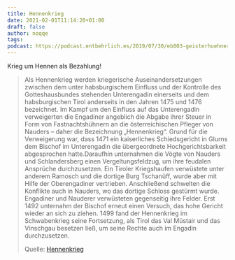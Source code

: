```yaml
---
title: Hennenkrieg
date: 2021-02-01T11:14:20+01:00
draft: false
author: noqqe
tags:
podcast: https://podcast.entbehrlich.es/2019/07/30/eb003-geisterhuehner-auf-der-linken-spur/
---
```


Krieg um Hennen als Bezahlung!

> Als Hennenkrieg werden kriegerische Auseinandersetzungen zwischen dem unter
> habsburgischem Einfluss und der Kontrolle des Gotteshausbundes stehenden
> Unterengadin einerseits und dem habsburgischen Tirol anderseits in den Jahren
> 1475 und 1476 bezeichnet. Im Kampf um den Einfluss auf das Unterengadin
> verweigerten die Engadiner angeblich die Abgabe ihrer Steuer in Form von
> Fastnachtshühnern an die österreichischen Pfleger von Nauders – daher die
> Bezeichnung „Hennenkrieg“. Grund für die Verweigerung war, dass 1471 ein
> kaiserliches Schiedsgericht in Glurns dem Bischof im Unterengadin die
> übergeordnete Hochgerichtsbarkeit abgesprochen hatte.Daraufhin unternahmen die
> Vögte von Nauders und Schlandersberg einen Vergeltungsfeldzug, um ihre
> feudalen Ansprüche durchzusetzen. Ein Tiroler Kriegshaufen verwüstete unter
> anderem Ramosch und die dortige Burg Tschanüff, wurde aber mit Hilfe der
> Oberengadiner vertrieben. Anschließend schwelten die Konflikte auch in
> Nauders, wo das dortige Schloss gestürmt wurde. Engadiner und Nauderer
> verwüsteten gegenseitig ihre Felder. Erst 1492 unternahm der Bischof erneut
> einen Versuch, das hohe Gericht wieder an sich zu ziehen. 1499 fand der
> Hennenkrieg im Schwabenkrieg seine Fortsetzung, als Tirol das Val Müstair und
> das Vinschgau besetzen ließ, um seine Rechte auch im Engadin durchzusetzen.
>
> Quelle: [Hennenkrieg](https://de.wikipedia.org/wiki/Hennenkrieg)
